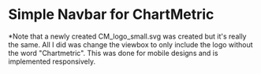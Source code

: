 # Simple Navbar for ChartMetric

\*Note that a newly created CM_logo_small.svg was created but it's really the same. All I did was change the viewbox to only include the logo without the word "Chartmetric". This was done for mobile designs and is implemented responsively.
